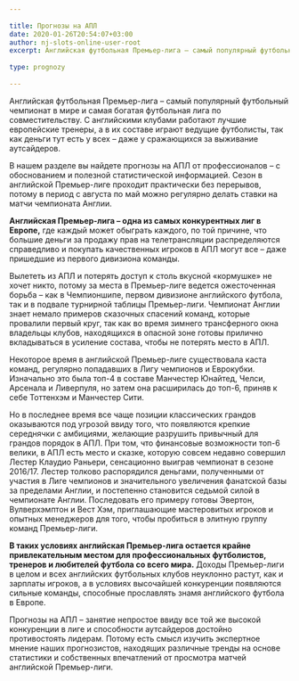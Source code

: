 ```yaml
---
 
title: Прогнозы на АПЛ
date: 2020-01-26T20:54:07+03:00
author: nj-slots-online-user-root
excerpt: Английская футбольная Премьер-лига – самый популярный футбольный чемпионат в мире и самая богатая футбольная лига по совместительству...
 
type: prognozy
 
---
```

Английская футбольная Премьер-лига – самый популярный футбольный чемпионат в мире и самая богатая футбольная лига по совместительству. С английскими клубами работают лучшие европейские тренеры, а в их составе играют ведущие футболисты, так как деньги тут есть у всех – даже у сражающихся за выживание аутсайдеров.

В нашем разделе вы найдете прогнозы на АПЛ от профессионалов – с обоснованием и полезной статистической информацией. Сезон в английской Премьер-лиге проходит практически без перерывов, потому в период с августа по май можно регулярно делать ставки на матчи чемпионата Англии.

**Английская Премьер-лига – одна из самых конкурентных лиг в Европе,** где каждый может обыграть каждого, по той причине, что большие деньги за продажу прав на телетрансляции распределяются справедливо и покупать качественных игроков в АПЛ могут все – даже пришедшие из первого дивизиона команды.

Вылететь из АПЛ и потерять доступ к столь вкусной &#171;кормушке&#187; не хочет никто, потому за места в Премьер-лиге ведется ожесточенная борьба – как в Чемпионшипе, первом дивизионе английского футбола, так и в подвале турнирной таблицы Премьер-лиги. Чемпионат Англии знает немало примеров сказочных спасений команд, которые провалили первый круг, так как во время зимнего трансферного окна владельцы клубов, находящихся в опасной зоне готовы прилично вкладываться в усиление состава, чтобы не потерять место в АПЛ.

Некоторое время в английской Премьер-лиге существовала каста команд, регулярно попадавших в Лигу чемпионов и Еврокубки. Изначально это была топ-4 в составе Манчестер Юнайтед, Челси, Арсенала и Ливерпуля, но затем она расширилась до топ-6, приняв к себе Тоттенхэм и Манчестер Сити.

Но в последнее время все чаще позиции классических грандов оказываются под угрозой ввиду того, что появляются крепкие середнячки с амбициями, желающие разрушить привычный для грандов порядок в АПЛ. При том, что финансовые возможности топ-6 велики, в АПЛ есть место и сказке, которую совсем недавно совершил Лестер Клаудио Раньери, сенсационно выиграв чемпионат в сезоне 2016/17. Лестер толково распорядился деньгами, полученными от участия в Лиге чемпионов и значительного увеличения фанатской базы за пределами Англии, и постепенно становится седьмой силой в чемпионате Англии. Последовать его примеру готовы Эвертон, Вулверхэмптон и Вест Хэм, приглашающие мастеровитых игроков и опытных менеджеров для того, чтобы пробиться в элитную группу команд Премьер-лиги.

**В таких условиях английская Премьер-лига остается крайне привлекательным местом для профессиональных футболистов, тренеров и любителей футбола со всего мира.** Доходы Премьер-лиги в целом и всех английских футбольных клубов неуклонно растут, как и зарплаты игроков, а в условиях высочайшей конкуренции появляются сильные команды, способные прославлять знамя английского футбола в Европе.

Прогнозы на АПЛ – занятие непростое ввиду все той же высокой конкуренции в лиге и способности аутсайдеров достойно противостоять лидерам. Потому есть смысл изучить экспертное мнение наших прогнозистов, находящих различные тренды на основе статистики и собственных впечатлений от просмотра матчей английской Премьер-лиги.